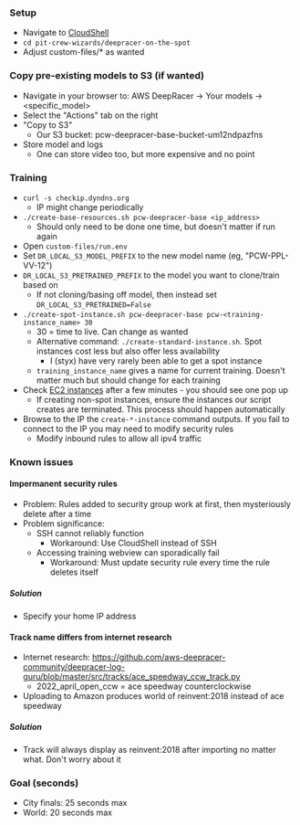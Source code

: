 ### Setup
- Navigate to [CloudShell](https://us-east-1.console.aws.amazon.com/cloudshell/home?region=us-east-1#9260f248-1a72-48d9-b7b2-48b4eb8e7708)
- `cd pit-crew-wizards/deepracer-on-the-spot`
- Adjust custom-files/* as wanted

### Copy pre-existing models to S3 (if wanted)
- Navigate in your browser to: AWS DeepRacer -> Your models -> <specific_model>
- Select the "Actions" tab on the right
- "Copy to S3"
    - Our S3 bucket: pcw-deepracer-base-bucket-um12ndpazfns
- Store model and logs
    - One can store video too, but more expensive and no point

### Training
- `curl -s checkip.dyndns.org`
    - IP might change periodically
- `./create-base-resources.sh pcw-deepracer-base <ip_address>`
    - Should only need to be done one time, but doesn't matter if run again
- Open `custom-files/run.env`
- Set `DR_LOCAL_S3_MODEL_PREFIX` to the new model name (eg, "PCW-PPL-VV-12")
- `DR_LOCAL_S3_PRETRAINED_PREFIX` to the model you want to clone/train based on
    - If not cloning/basing off model, then instead set `DR_LOCAL_S3_PRETRAINED=False`
- `./create-spot-instance.sh pcw-deepracer-base pcw-<training-instance_name> 30`
    - 30 = time to live. Can change as wanted
    - Alternative command: `./create-standard-instance.sh`. Spot instances cost less but also offer less availability
        - I (styx) have very rarely been able to get a spot instance
    - `training_instance_name` gives a name for current training. Doesn't matter much but should change for each training
- Check [EC2 instances](https://us-east-1.console.aws.amazon.com/ec2/home?region=us-east-1#Instances:v=3;$case=tags:true%5C,client:false;$regex=tags:false%5C,client:false) after a few minutes - you should see one pop up
    - If creating non-spot instances, ensure the instances our script creates are terminated. This process should happen automatically
- Browse to the IP the `create-*-instance` command outputs. If you fail to connect to the IP you may need to modify security rules
    - Modify inbound rules to allow all ipv4 traffic


### Known issues

#### Impermanent security rules
- Problem: Rules added to security group work at first, then mysteriously delete after a time
- Problem significance:
    - SSH cannot reliably function
        - Workaround: Use CloudShell instead of SSH
    - Accessing training webview can sporadically fail
        - Workaround: Must update security rule every time the rule deletes itself

##### Solution
- Specify your home IP address


#### Track name differs from internet research
- Internet research: https://github.com/aws-deepracer-community/deepracer-log-guru/blob/master/src/tracks/ace_speedway_ccw_track.py
    - 2022_april_open_ccw = ace speedway counterclockwise
- Uploading to Amazon produces world of reinvent:2018 instead of ace speedway
##### Solution
- Track will always display as reinvent:2018 after importing no matter what. Don't worry about it

### Goal (seconds)
- City finals: 25 seconds max
- World: 20 seconds max

